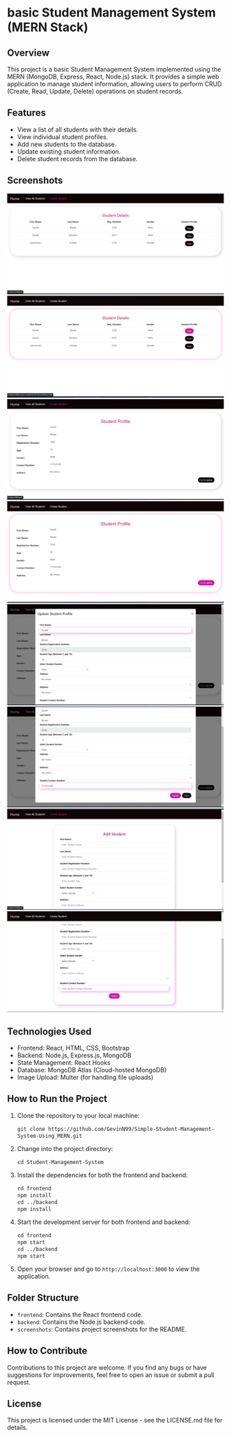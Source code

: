 # basic Student Management System (MERN Stack)

## Overview

This project is a basic Student Management System implemented using the MERN (MongoDB, Express, React, Node.js) stack. It provides a simple web application to manage student information, allowing users to perform CRUD (Create, Read, Update, Delete) operations on student records.

## Features

- View a list of all students with their details.
- View individual student profiles.
- Add new students to the database.
- Update existing student information.
- Delete student records from the database.

## Screenshots

![Screenshot 1](/screenshots/screenshot1.jpg)
![Screenshot 2](/screenshots/screenshot2.jpg)
![Screenshot 3](/screenshots/screenshot3.jpg)
![Screenshot 4](/screenshots/screenshot4.jpg)
![Screenshot 5](/screenshots/screenshot5.jpg)
![Screenshot 6](/screenshots/screenshot6.jpg)
![Screenshot 7](/screenshots/screenshot7.jpg)
![Screenshot 8](/screenshots/screenshot8.jpg)

## Technologies Used

- Frontend: React, HTML, CSS, Bootstrap
- Backend: Node.js, Express.js, MongoDB
- State Management: React Hooks
- Database: MongoDB Atlas (Cloud-hosted MongoDB)
- Image Upload: Multer (for handling file uploads)

## How to Run the Project

1. Clone the repository to your local machine:
   ```
   git clone https://github.com/GevinN99/Simple-Student-Management-System-Using_MERN.git
   ```

2. Change into the project directory:
   ```
   cd Student-Management-System
   ```

3. Install the dependencies for both the frontend and backend:
   ```
   cd frontend
   npm install
   cd ../backend
   npm install
   ```

4. Start the development server for both frontend and backend:
   ```
   cd frontend
   npm start
   cd ../backend
   npm start
   ```

5. Open your browser and go to `http://localhost:3000` to view the application.

## Folder Structure

- `frontend`: Contains the React frontend code.
- `backend`: Contains the Node.js backend code.
- `screenshots`: Contains project screenshots for the README.

## How to Contribute

Contributions to this project are welcome. If you find any bugs or have suggestions for improvements, feel free to open an issue or submit a pull request.

## License

This project is licensed under the MIT License - see the LICENSE.md file for details.

